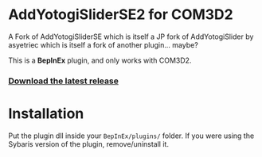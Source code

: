 # AddYotogiSliderSE2 for COM3D2

A Fork of AddYotogiSliderSE which is itself a JP fork of AddYotogiSlider by asyetriec which is itself a fork of another plugin... maybe?

This is a **BepInEx** plugin, and only works with COM3D2.

### [Download the latest release](https://github.com/Vin-meido/COM3D2.AddYotogiSliderSE.Plugin/releases)

# Installation

Put the plugin dll inside your `BepInEx/plugins/` folder. If you were using the Sybaris version of the plugin, remove/uninstall it.

